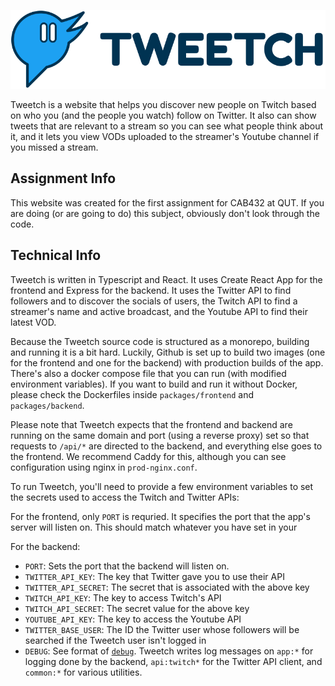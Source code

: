 ![Tweetch Logo](packages/frontend/src/assets/logo-wide-black.svg)

Tweetch is a website that helps you discover new people on Twitch based on who you (and the people you watch) follow on Twitter. It also can show tweets that are relevant to a stream so you can see what people think about it, and it lets you view VODs uploaded to the streamer's Youtube channel if you missed a stream.

## Assignment Info

This website was created for the first assignment for CAB432 at QUT. If you are doing (or are going to do) this subject, obviously don't look through the code.

## Technical Info

Tweetch is written in Typescript and React. It uses Create React App for the frontend and Express for the backend. It uses the Twitter API to find followers and to discover the socials of users, the Twitch API to find a streamer's name and active broadcast, and the Youtube API to find their latest VOD.

Because the Tweetch source code is structured as a monorepo, building and running it is a bit hard. Luckily, Github is set up to build two images (one for the frontend and one for the backend) with production builds of the app. There's also a docker compose file that you can run (with modified environment variables). If you want to build and run it without Docker, please check the Dockerfiles inside `packages/frontend` and `packages/backend`.

Please note that Tweetch expects that the frontend and backend are running on the same domain and port (using a reverse proxy) set so that requests to `/api/*` are directed to the backend, and everything else goes to the frontend. We recommend Caddy for this, although you can see configuration using nginx in `prod-nginx.conf`.

To run Tweetch, you'll need to provide a few environment variables to set the secrets used to access the Twitch and Twitter APIs:

For the frontend, only `PORT` is requried. It specifies the port that the app's server will listen on. This should match whatever you have set in your 

For the backend:

- `PORT`: Sets the port that the backend will listen on.
- `TWITTER_API_KEY`: The key that Twitter gave you to use their API
- `TWITTER_API_SECRET`: The secret that is associated with the above key
- `TWITCH_API_KEY`: The key to access Twitch's API
- `TWITCH_API_SECRET`: The secret value for the above key
- `YOUTUBE_API_KEY`: The key to access the Youtube API
- `TWITTER_BASE_USER`: The ID the Twitter user whose followers will be searched if the Tweetch user isn't logged in
- `DEBUG`: See format of [`debug`](https://npmjs.org/package/debug). Tweetch writes log messages on `app:*` for logging done by the backend, `api:twitch*` for the Twitter API client, and `common:*` for various utilities.
